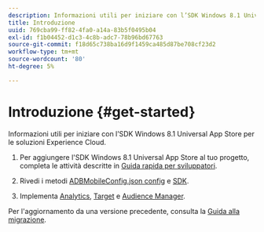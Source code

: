```yaml
---
description: Informazioni utili per iniziare con l’SDK Windows 8.1 Universal App Store per le soluzioni Experience Cloud.
title: Introduzione
uuid: 769cba99-ff82-4fa0-a14a-83b5f0495b04
exl-id: f1b04452-d1c3-4c8b-adc7-78b96bd67763
source-git-commit: f18d65c738ba16d9f1459ca485d87be708cf23d2
workflow-type: tm+mt
source-wordcount: '80'
ht-degree: 5%

---
```


# Introduzione {#get-started}

Informazioni utili per iniziare con l’SDK Windows 8.1 Universal App Store per le soluzioni Experience Cloud.

1. Per aggiungere l&#39;SDK Windows 8.1 Universal App Store al tuo progetto, completa le attività descritte in [Guida rapida per sviluppatori](/help/windows-appstore/c-getting-started/dev-qs.md).

1. Rivedi i metodi [ADBMobileConfig.json config](/help/windows-appstore/c-configuration/c.json.md) e [SDK](/help/windows-appstore/c-configuration/methods.md).

1. Implementa [Analytics](/help/windows-appstore/analytics/analytics.md), [Target](/help/windows-appstore/target/target-methods.md) e [Audience Manager](/help/windows-appstore/audiencemgmt/audience-manager-methods.md).

Per l&#39;aggiornamento da una versione precedente, consulta la [Guida alla migrazione](/help/windows-appstore/migration-v3.md).
